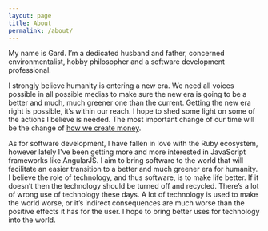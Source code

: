 ```yaml
---
layout: page
title: About
permalink: /about/
---
```


My name is Gard. I’m a dedicated husband and father, concerned environmentalist, hobby philosopher and a software development professional.

I strongly believe humanity is entering a new era. We need all voices possible in all possible medias to make sure the new era is going to be a better and much, much greener one than the current. Getting the new era right is possible, it’s within our reach. I hope to shed some light on some of the actions I believe is needed. The most important change of our time will be the change of [how we create money](http://positivemoney.org/). 

As for software development, I have fallen in love with the Ruby ecosystem, however lately I've been getting more and more interested in JavaScript frameworks like AngularJS. I aim to bring software to the world that will facilitate an easier transition to a better and much greener era for humanity. I believe the role of technology, and thus software, is to make life better. If it doesn’t then the technology should be turned off and recycled. There’s a lot of wrong use of technology these days. A lot of technology is used to make the world worse, or it’s indirect consequences are much worse than the positive effects it has for the user. I hope to bring better uses for technology into the world.
